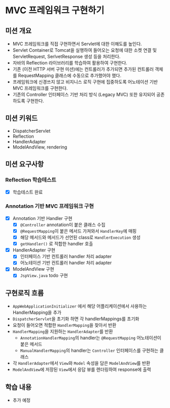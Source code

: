 # MVC 프레임워크 구현하기

## 미션 개요 
- MVC 프레임워크를 직접 구현하면서 Servlet에 대한 이해도를 높인다. 
- Servlet Container로 Tomcat을 실행하여 들어오는 요청에 대한 소켓 연결 및 ServletRequest, SerlvetResponse 생성 등을 처리한다. 
- 자바의 Reflection 라이브러리를 학습하여 활용하여 구현한다. 
- 기존 (이전 HTTP 서버 구현 미션)에는 컨트롤러가 추가되면 추가된 컨트롤러 객체를 RequestMapping 클래스에 수동으로 추가했어야 했다. 
- 프레임워크에 신경쓰지 않고 비지니스 로직 구현에 집중하도록 어노테이션 기반 MVC 프레임워크를 구현한다. 
- 기존의 Controller 인터페이스 기반 처리 방식 (Legacy MVC) 또한 유지되어 공존하도록 구현한다.

## 미션 키워드
- DispatcherServlet
- Reflection
- HandlerAdapter
- ModelAndView, rendering

## 미션 요구사항 
### Reflection 학습테스트
- [x] 학습테스트 완료

### Annotation 기반 MVC 프레임워크 구현 
- [x] Annotation 기반 Handler 구현
  - [x] `@Controller` annotation이 붙은 클래스 수집
  - [x] `@RequestMapping`이 붙은 메서드 가져와서 `HandlerKey`에 매핑
  - [x] 해당 메서드와 메서드가 선언된 class로 `HandlerExecution` 생성 
  - [x] `getHandler()` 로 적합한 handler 호출

- [x] HandlerAdapter 구현 
    - [x] 인터페이스 기반 컨트롤러 handler 처리 adapter
    - [x] 어노테이션 기반 컨트롤러 handler 처리 adapter

- [x] ModelAndView 구현
  - [x] `JspView.java` todo 구현

## 구현로직 흐름 
- `AppWebApplicationInitializer` 에서 해당 어플리케이션에서 사용하는 HandlerMapping을 추가
- `DispatcherServlet`을 초기화 하면 각 handlerMappings를 초기화
- 요청이 들어오면 적합한 `HandlerMapping`을 찾아서 반환
- `HandlerMapping`을 지원하는 `HandlerAdapter`를 반환
  - `AnnotationHandlerMapping`의 handler는 `@RequestMapping` 어노테이션이 붙은 메서드
  - `ManualHandlerMapping`의 handler는 `Controller` 인터페이스를 구현하는 클래스
- 각 `HandlerAdapter`에서 `View`와 `Model` 속성을 담은 `ModelAndView`를 반환
- `ModelAndView`에 저장된 `View`에서 응답 뷰를 렌더링하여 response에 출력



## 학습 내용 
- 추가 예정 
